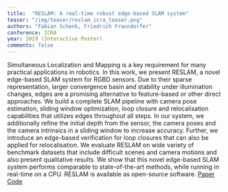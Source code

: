 ```yaml
---
title:  "RESLAM: A real-time robust edge-based SLAM system"
teaser: "/img/teaser/reslam_icra_teaser.png"
authors: "Fabian Schenk, Friedrich Fraundorfer"
conference: ICRA
year: 2019 (Interactive Poster)
comments: false
---
```


Simultaneous Localization and Mapping is a key requirement for many practical applications in robotics. In
this work, we present RESLAM, a novel edge-based SLAM system for RGBD sensors. Due to their sparse representation, larger convergence basin and stability under illumination
changes, edges are a promising alternative to feature-based or other direct approaches. We build a complete SLAM pipeline
with camera pose estimation, sliding window optimization, loop closure and relocalisation capabilities that utilizes edges
throughout all steps. In our system, we additionally refine the initial depth from the sensor, the camera poses and the camera
intrinsics in a sliding window to increase accuracy. Further, we introduce an edge-based verification for loop closures that
can also be applied for relocalisation. We evaluate RESLAM on wide variety of benchmark datasets that include difficult
scenes and camera motions and also present qualitative results. We show that this novel edge-based SLAM system performs
comparable to state-of-the-art methods, while running in real-time on a CPU. RESLAM is available as open-source software.
[Paper](/_files/schenk_uavg_2019.pdf)
[Code](https://github.com/fabianschenk/RESLAM)
